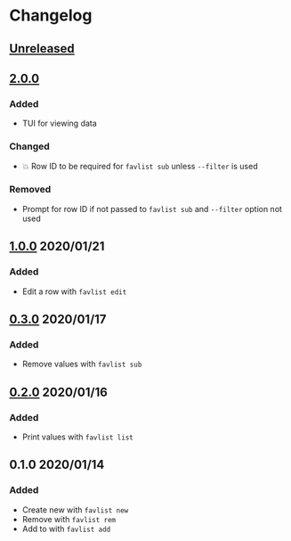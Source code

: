 # Changelog

## [Unreleased](https://github.com/spenserblack/favlist/compare/v2.0.0...HEAD)

## [2.0.0]
### Added
- TUI for viewing data
### Changed
- :boom: Row ID to be required for `favlist sub` unless `--filter` is used

### Removed
- Prompt for row ID if not passed to `favlist sub` and `--filter` option not used

## [1.0.0] 2020/01/21
### Added
- Edit a row with `favlist edit`

## [0.3.0] 2020/01/17
### Added
- Remove values with `favlist sub`

## [0.2.0] 2020/01/16
### Added
- Print values with `favlist list`

## 0.1.0 2020/01/14
### Added
- Create new with `favlist new`
- Remove with `favlist rem`
- Add to with `favlist add`

[2.0.0]: https://github.com/spenserblack/favlist/compare/v1.0.0...v2.0.0
[1.0.0]: https://github.com/spenserblack/favlist/compare/v0.3.0...v1.0.0
[0.3.0]: https://github.com/spenserblack/favlist/compare/v0.2.0...v0.3.0
[0.2.0]: https://github.com/spenserblack/favlist/compare/v0.1.0...v0.2.0
